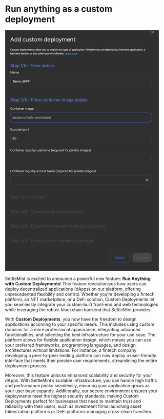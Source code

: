 # Run anything as a custom deployment

![Changelog Image](../static/img/releases/run-anything-as-a-custom-deployment.png)

SettleMint is excited to announce a powerful new feature: **Run Anything with Custom Deployments**! This feature revolutionizes how users can deploy decentralized applications (dApps) on our platform, offering unprecedented flexibility and control. Whether you’re developing a fintech platform, an NFT marketplace, or a DeFi solution, Custom Deployments let you seamlessly integrate your custom-built front-end and web technologies while leveraging the robust blockchain backend that SettleMint provides.

With **Custom Deployments**, you now have the freedom to design applications according to your specific needs. This includes using custom domains for a more professional appearance, integrating advanced functionalities, and selecting the best infrastructure for your use case. The platform allows for flexible application design, which means you can use your preferred frameworks, programming languages, and design architectures without limitations. For instance, a fintech company developing a peer-to-peer lending platform can now deploy a user-friendly interface that meets their precise user requirements, streamlining the entire deployment process.

Moreover, this feature unlocks enhanced scalability and security for your dApps. With SettleMint’s scalable infrastructure, you can handle high traffic and performance peaks seamlessly, ensuring your application grows as your user base expands. Additionally, our secure environment ensures your deployments meet the highest security standards, making Custom Deployments perfect for businesses that need to maintain trust and reliability with their users, such as investment firms launching asset tokenization platforms or DeFi platforms managing cross-chain transfers.
